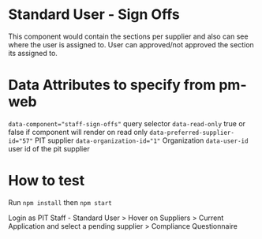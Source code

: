 # Standard User - Sign Offs

This component would contain the sections per supplier and also can see where the user is assigned to. User can approved/not approved the section its assigned to. 

# Data Attributes to specify from pm-web
`data-component="staff-sign-offs"` query selector
`data-read-only` true or false if component will render on read only
`data-preferred-supplier-id="57"`  PIT supplier
`data-organization-id="1"` Organization 
`data-user-id` user id of the pit supplier


# How to test

Run `npm install` then `npm start`

Login as PIT Staff - Standard User > Hover on Suppliers > Current Application and select a pending supplier > Compliance Questionnaire

